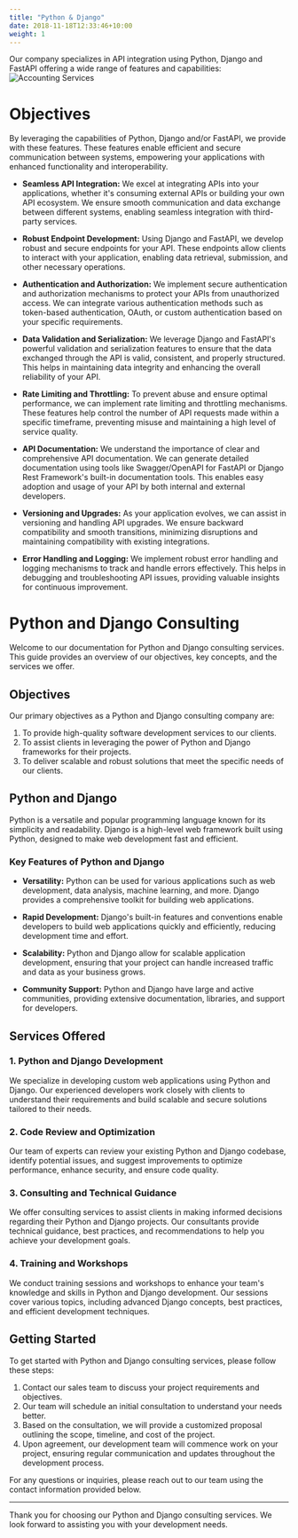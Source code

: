 ```yaml
---
title: "Python & Django"
date: 2018-11-18T12:33:46+10:00
weight: 1
---
```


Our company specializes in API integration using Python, Django and FastAPI offering a wide range of features and capabilities:
![Accounting Services](/images/austin-distel-nGc5RT2HmF0-unsplash.jpg)

# Objectives


By leveraging the capabilities of Python, Django and/or FastAPI, we provide with these features. These features enable efficient and secure communication between systems, empowering your applications with enhanced functionality and interoperability.


- **Seamless API Integration:** We excel at integrating APIs into your applications, whether it's consuming external APIs or building your own API ecosystem. We ensure smooth communication and data exchange between different systems, enabling seamless integration with third-party services. 

- **Robust Endpoint Development:** Using Django and FastAPI, we develop robust and secure endpoints for your API. These endpoints allow clients to interact with your application, enabling data retrieval, submission, and other necessary operations.

- **Authentication and Authorization:** We implement secure authentication and authorization mechanisms to protect your APIs from unauthorized access. We can integrate various authentication methods such as token-based authentication, OAuth, or custom authentication based on your specific requirements.
 
- **Data Validation and Serialization:** We leverage Django and FastAPI's powerful validation and serialization features to ensure that the data exchanged through the API is valid, consistent, and properly structured. This helps in maintaining data integrity and enhancing the overall reliability of your API.

- **Rate Limiting and Throttling:** To prevent abuse and ensure optimal performance, we can implement rate limiting and throttling mechanisms. These features help control the number of API requests made within a specific timeframe, preventing misuse and maintaining a high level of service quality.

- **API Documentation:** We understand the importance of clear and comprehensive API documentation. We can generate detailed documentation using tools like Swagger/OpenAPI for FastAPI or Django Rest Framework's built-in documentation tools. This enables easy adoption and usage of your API by both internal and external developers. 

- **Versioning and Upgrades:** As your application evolves, we can assist in versioning and handling API upgrades. We ensure backward compatibility and smooth transitions, minimizing disruptions and maintaining compatibility with existing integrations.

- **Error Handling and Logging:** We implement robust error handling and logging mechanisms to track and handle errors effectively. This helps in debugging and troubleshooting API issues, providing valuable insights for continuous improvement.


# Python and Django Consulting

Welcome to our documentation for Python and Django consulting services. This guide provides an overview of our objectives, key concepts, and the services we offer.

## Objectives

Our primary objectives as a Python and Django consulting company are:

1. To provide high-quality software development services to our clients.
2. To assist clients in leveraging the power of Python and Django frameworks for their projects.
3. To deliver scalable and robust solutions that meet the specific needs of our clients.

## Python and Django

Python is a versatile and popular programming language known for its simplicity and readability. Django is a high-level web framework built using Python, designed to make web development fast and efficient.

### Key Features of Python and Django

- **Versatility:** Python can be used for various applications such as web development, data analysis, machine learning, and more. Django provides a comprehensive toolkit for building web applications.

- **Rapid Development:** Django's built-in features and conventions enable developers to build web applications quickly and efficiently, reducing development time and effort.

- **Scalability:** Python and Django allow for scalable application development, ensuring that your project can handle increased traffic and data as your business grows.

- **Community Support:** Python and Django have large and active communities, providing extensive documentation, libraries, and support for developers.

## Services Offered

### 1. Python and Django Development

We specialize in developing custom web applications using Python and Django. Our experienced developers work closely with clients to understand their requirements and build scalable and secure solutions tailored to their needs.

### 2. Code Review and Optimization

Our team of experts can review your existing Python and Django codebase, identify potential issues, and suggest improvements to optimize performance, enhance security, and ensure code quality.

### 3. Consulting and Technical Guidance

We offer consulting services to assist clients in making informed decisions regarding their Python and Django projects. Our consultants provide technical guidance, best practices, and recommendations to help you achieve your development goals.

### 4. Training and Workshops

We conduct training sessions and workshops to enhance your team's knowledge and skills in Python and Django development. Our sessions cover various topics, including advanced Django concepts, best practices, and efficient development techniques.

## Getting Started

To get started with Python and Django consulting services, please follow these steps:

1. Contact our sales team to discuss your project requirements and objectives.
2. Our team will schedule an initial consultation to understand your needs better.
3. Based on the consultation, we will provide a customized proposal outlining the scope, timeline, and cost of the project.
4. Upon agreement, our development team will commence work on your project, ensuring regular communication and updates throughout the development process.

For any questions or inquiries, please reach out to our team using the contact information provided below.

---

Thank you for choosing our Python and Django consulting services. We look forward to assisting you with your development needs.
